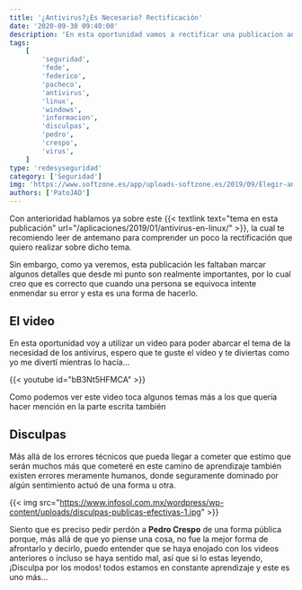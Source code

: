 ```yaml
---
title: '¿Antivirus?¿Es Necesario? Rectificación'
date: '2020-09-30 09:40:00'
description: 'En esta oportunidad vamos a rectificar una publicacion anterior con el fin de dejar las cosas mas claras'
tags:
    [
        'seguridad',
        'fede',
        'federico',
        'pacheco',
        'antivirus',
        'linux',
        'windows',
        'informacion',
        'disculpas',
        'pedro',
        'crespo',
        'virus',
    ]
type: 'redesyseguridad'
category: ['Seguridad']
img: 'https://www.softzone.es/app/uploads-softzone.es/2019/09/Elegir-antivirus.jpg'
authors: ['PatoJAD']
---
```


Con anterioridad hablamos ya sobre este {{< textlink text="tema en esta publicación" url="/aplicaciones/2019/01/antivirus-en-linux/" >}}, la cual te recomiendo leer de antemano para comprender un poco la rectificación que quiero realizar sobre dicho tema.

Sin embargo, como ya veremos, esta publicación les faltaban marcar algunos detalles que desde mi punto son realmente importantes, por lo cual creo que es correcto que cuando una persona se equivoca intente enmendar su error y esta es una forma de hacerlo.

## El video

En esta oportunidad voy a utilizar un video para poder abarcar el tema de la necesidad de los antivirus, espero que te guste el video y te diviertas como yo me divertí mientras lo hacía...

{{< youtube id="bB3Nt5HFMCA" >}}

Como podemos ver este video toca algunos temas más a los que quería hacer mención en la parte escrita también

## Disculpas

Más allá de los errores técnicos que pueda llegar a cometer que estimo que serán muchos más que cometeré en este camino de aprendizaje también existen errores meramente humanos, donde seguramente dominado por algún sentimiento actuó de una forma u otra.

{{< img src="https://www.infosol.com.mx/wordpress/wp-content/uploads/disculpas-publicas-efectivas-1.jpg" >}}

Siento que es preciso pedir perdón a **Pedro Crespo** de una forma pública porque, más allá de que yo piense una cosa, no fue la mejor forma de afrontarlo y decirlo, puedo entender que se haya enojado con los videos anteriores o incluso se haya sentido mal, así que si lo estas leyendo, ¡Disculpa por los modos! todos estamos en constante aprendizaje y este es uno más...
